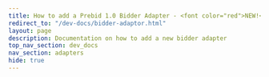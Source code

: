 ```yaml
---
title: How to add a Prebid 1.0 Bidder Adapter - <font color="red">NEW!</font>
redirect_to: "/dev-docs/bidder-adaptor.html"
layout: page
description: Documentation on how to add a new bidder adapter
top_nav_section: dev_docs
nav_section: adapters
hide: true
---
```


